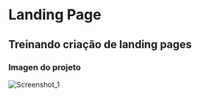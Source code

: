 # Landing Page

## Treinando criação de landing pages

### Imagen do projeto

![Screenshot_1](https://user-images.githubusercontent.com/86238635/158724467-db99e31a-94b6-48d9-b60e-e2a0740dfc5c.png)
